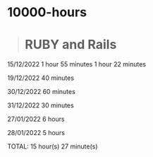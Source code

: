 # 10000-hours

># RUBY and Rails
15/12/2022
1 hour 55 minutes
1 hour 22 minutes

19/12/2022
40 minutes

30/12/2022
60 minutes

31/12/2022
30 minutes

27/01/2022
6 hours

28/01/2022
5 hours

TOTAL: 15 hour(s) 27 minute(s)
